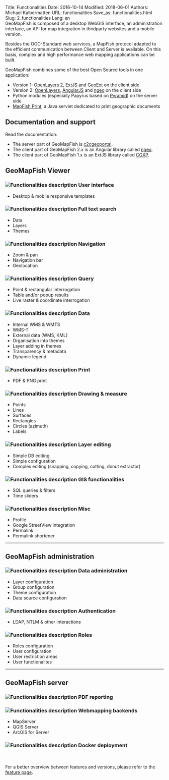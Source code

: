 Title: Functionalities
Date: 2016-10-14
Modified: 2018-06-01
Authors: Michael Kalbermatten
URL: functionalities
Save_as: functionalities.html
Slug: 2_functionalities
Lang: en
<br />
GeoMapFish is composed of a desktop WebGIS interface, an administration interface, an API for map integration
in thirdparty websites and a mobile version.

Besides the OGC-Standard web services, a MapFish protocol adapted to the efficient communication
between Client and Server is available. On this basis, complex and high performance web mapping 
applications can be built.

GeoMapFish combines some of the best Open Source tools in one application:

* Version 1: [OpenLayers 2](https://openlayers.org/two/), [ExtJS](https://docs.sencha.com/extjs/3.4.0/) and [GeoExt](http://geoext.org/v1/) on the client side
* Version 2: [OpenLayers](https://openlayers.org/), [AngularJS](https://angularjs.org/) and [ngeo](https://camptocamp.github.io/ngeo/master/apidoc/) on the client side
* Python modules (especially Papyrus based on [Pyramid](https://trypyramid.com/)) on the server side
* [MapFish Print](https://mapfish.github.io/mapfish-print-doc/), a Java servlet dedicated to print geographic documents

## Documentation and support

Read the documentation:

* The server part of GeoMapFish is [c2cgeoportal](https://github.com/camptocamp/c2cgeoportal/).
* The client part of GeoMapFish 2.x is an Angular library called [ngeo](https://github.com/camptocamp/ngeo/).
* The client part of GeoMapFish 1.x is an ExtJS library called [CGXP](https://github.com/camptocamp/cgxp/).

## GeoMapFish Viewer

### ![Functionalities description]({filename}/images/1_1_responsive.png) User interface

* Desktop & mobile responsive templates

### ![Functionalities description]({filename}/images/1_2_search.png) Full text search

* Data
* Layers
* Themes

### ![Functionalities description]({filename}/images/1_3_navigation.png) Navigation

* Zoom & pan
* Navigation bar
* Geolocation

### ![Functionalities description]({filename}/images/1_4_query.png) Query

* Point & rectangular interrogation
* Table and/or popup results
* Live raster & coordinate interrogation

### ![Functionalities description]({filename}/images/1_5_data.png) Data

* Internal WMS & WMTS
* WMS-T
* External data (WMS, KML)
* Organisation into themes
* Layer adding in themes
* Transparency & metadata
* Dynamic legend

### ![Functionalities description]({filename}/images/1_6_print.png) Print

* PDF & PNG print

### ![Functionalities description]({filename}/images/1_7_drawing.png) Drawing & measure

* Points
* Lines
* Surfaces
* Rectangles
* Circles (azimuth)
* Labels

### ![Functionalities description]({filename}/images/1_8_layer_editing.png) Layer editing

* Simple DB editing
* Simple configuration
* Complex editing (snapping, copying, cutting, donut extractor)

### ![Functionalities description]({filename}/images/1_9_gis.png) GIS functionalities

* SQL queries & filters
* Time sliders

### ![Functionalities description]({filename}/images/1_10_misc.png) Misc

* Profile
* Google StreetView integration
* Permalink
* Permalink shortener

---

## GeoMapFish administration

### ![Functionalities description]({filename}/images/2_1_configuration.png) Data administration

* Layer configuration
* Group configuration
* Theme configuration
* Data source configuration

### ![Functionalities description]({filename}/images/2_2_authentication.png) Authentication

* LDAP, NTLM & other interactions

### ![Functionalities description]({filename}/images/2_3_roles.png) Roles

* Roles configuration
* User configuration
* User restriction areas
* User functionalites

---

## GeoMapFish server

### ![Functionalities description]({filename}/images/3_1_pdf.png) PDF reporting

### ![Functionalities description]({filename}/images/3_2_webmapping.png) Webmapping backends

* MapServer
* QGIS Server
* ArcGIS for Server

### ![Functionalities description]({filename}/images/3_3_docker.png) Docker deployment

<br /><br />
For a better overview between features and versions, please refer to the [feature page](https://github.com/camptocamp/ngeo/blob/master/docs/features.md).
